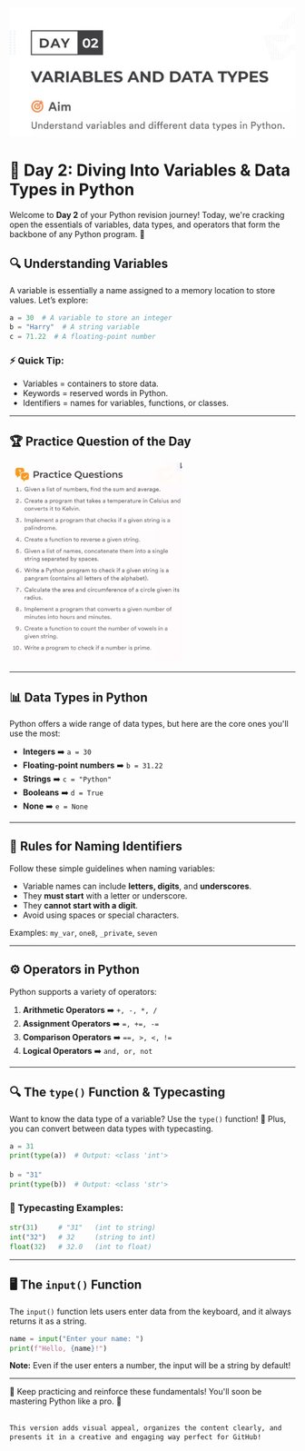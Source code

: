 
![Day 2 Screenshot](https://github.com/AkashRouth001/Revise-python-in-15-days/blob/993fa060e8494efc8634687bd075eb7841a212a3/image/day2.jpg)

# 📝 Day 2: Diving Into Variables & Data Types in Python

Welcome to **Day 2** of your Python revision journey! Today, we're cracking open the essentials of variables, data types, and operators that form the backbone of any Python program. 🐍

## 🔍 Understanding Variables
A variable is essentially a name assigned to a memory location to store values. Let’s explore:

```python
a = 30  # A variable to store an integer
b = "Harry"  # A string variable
c = 71.22  # A floating-point number
```

### ⚡ Quick Tip:
- Variables = containers to store data.
- Keywords = reserved words in Python.
- Identifiers = names for variables, functions, or classes.

---

## 🏆 Practice Question of the Day
![Practice Screenshot](https://github.com/AkashRouth001/Revise-python-in-15-days/blob/993fa060e8494efc8634687bd075eb7841a212a3/image/day2%20question.jpg)

---

## 📊 Data Types in Python
Python offers a wide range of data types, but here are the core ones you'll use the most:
- **Integers** ➡️ `a = 30`
- **Floating-point numbers** ➡️ `b = 31.22`
- **Strings** ➡️ `c = "Python"`
- **Booleans** ➡️ `d = True`
- **None** ➡️ `e = None`

---

## 🎯 Rules for Naming Identifiers
Follow these simple guidelines when naming variables:
- Variable names can include **letters, digits**, and **underscores**.
- They **must start** with a letter or underscore.
- They **cannot start with a digit**.
- Avoid using spaces or special characters.

Examples: `my_var`, `one8`, `_private`, `seven`

---

## ⚙️ Operators in Python
Python supports a variety of operators:
1. **Arithmetic Operators** ➡️ `+, -, *, /`
2. **Assignment Operators** ➡️ `=, +=, -=`
3. **Comparison Operators** ➡️ `==, >, <, !=`
4. **Logical Operators** ➡️ `and, or, not`

---

## 🔍 The `type()` Function & Typecasting
Want to know the data type of a variable? Use the `type()` function! 🧪 Plus, you can convert between data types with typecasting.

```python
a = 31  
print(type(a))  # Output: <class 'int'>

b = "31" 
print(type(b))  # Output: <class 'str'>
```

### 🌟 Typecasting Examples:
```python
str(31)     # "31"   (int to string)
int("32")   # 32     (string to int)
float(32)   # 32.0   (int to float)
```

---

## 🖥️ The `input()` Function
The `input()` function lets users enter data from the keyboard, and it always returns it as a string.

```python
name = input("Enter your name: ")
print(f"Hello, {name}!")
```
**Note:** Even if the user enters a number, the input will be a string by default!

---

🔗 Keep practicing and reinforce these fundamentals! You'll soon be mastering Python like a pro. 🚀
```

This version adds visual appeal, organizes the content clearly, and presents it in a creative and engaging way perfect for GitHub!
